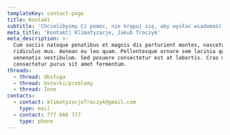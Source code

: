 ```yaml
---
templateKey: contact-page
title: Kontakt
subtitle: 'Chcielibyśmy Ci pomóc, nie krępuj się, aby wysłać wiadomość'
meta_title: 'Kontakt| Klimatyzacje, Jakub Traczyk'
meta_description: >-
  Cum sociis natoque penatibus et magnis dis parturient montes, nascetur
  ridiculus mus. Aenean eu leo quam. Pellentesque ornare sem lacinia quam
  venenatis vestibulum. Sed posuere consectetur est at lobortis. Cras mattis
  consectetur purus sit amet fermentum.
threads:
  - thread: Obsługa
  - thread: Usterki/problemy
  - thread: Inne
contacts:
  - contact: klimatyzacjeTraczyk@gmail.com
    type: mail
  - contact: 777 666 777
    type: phone
---
```


